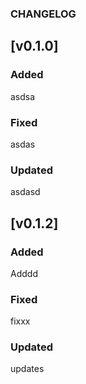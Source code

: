 ### CHANGELOG

## [v0.1.0]

### Added
asdsa
### Fixed
asdas
### Updated
asdasd
## [v0.1.2]

### Added
Adddd
### Fixed
fixxx
### Updated
updates
